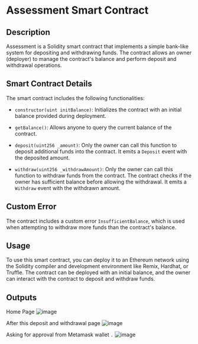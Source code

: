 # Assessment Smart Contract



## Description

Assessment is a Solidity smart contract that implements a simple bank-like system for depositing and withdrawing funds. The contract allows an owner (deployer) to manage the contract's balance and perform deposit and withdrawal operations.

## Smart Contract Details

The smart contract includes the following functionalities:

- `constructor(uint initBalance)`: Initializes the contract with an initial balance provided during deployment.

- `getBalance()`: Allows anyone to query the current balance of the contract.

- `deposit(uint256 _amount)`: Only the owner can call this function to deposit additional funds into the contract. It emits a `Deposit` event with the deposited amount.

- `withdraw(uint256 _withdrawAmount)`: Only the owner can call this function to withdraw funds from the contract. The contract checks if the owner has sufficient balance before allowing the withdrawal. It emits a `Withdraw` event with the withdrawn amount.

## Custom Error

The contract includes a custom error `InsufficientBalance`, which is used when attempting to withdraw more funds than the contract's balance.

## Usage

To use this smart contract, you can deploy it to an Ethereum network using the Solidity compiler and development environment like Remix, Hardhat, or Truffle. The contract can be deployed with an initial balance, and the owner can interact with the contract to deposit and withdraw funds.

## Outputs

Home Page
![image](https://github.com/anchaltanwar/ETH-AVAX-module-2/assets/86921001/d8fd7f94-bdd2-48e4-9d58-9e44708d9ab6)


After this deposit and withdrawal page
![image](https://github.com/anchaltanwar/ETH-AVAX-module-2/assets/86921001/d5e1e0e8-cd81-43b5-8cab-4bcf00caf65a)


Asking for approval from Metamask wallet
`.`
![image](https://github.com/anchaltanwar/ETH-AVAX-module-2/assets/86921001/1eb1e075-cfa5-43f3-bce5-b72ec37400b7)





